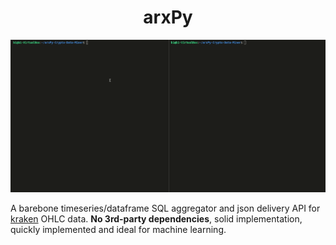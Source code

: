 <strong><h1 align=center>arxPy</h1></strong>



<p align=center><img src="demo.gif"></p>

A barebone timeseries/dataframe SQL aggregator and json delivery API for [kraken](https://kraken.com) OHLC data. <strong>No 3rd-party dependencies</strong>, solid implementation, quickly implemented and ideal for machine learning.


